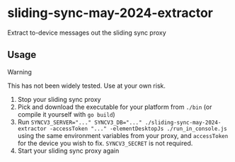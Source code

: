 # sliding-sync-may-2024-extractor
Extract to-device messages out the sliding sync proxy

## Usage

> [!WARNING]
> This has not been widely tested. Use at your own risk.

1. Stop your sliding sync proxy
2. Pick and download the executable for your platform from `./bin` (or compile it yourself with `go build`)
3. Run `SYNCV3_SERVER="..." SYNCV3_DB="..." ./sliding-sync-may-2024-extractor -accessToken "..." -elementDesktopJs ./run_in_console.js`
   using the same environment variables from your proxy, and `accessToken` for the device you wish to fix. `SYNCV3_SECRET`
   is not required.
4. Start your sliding sync proxy again
